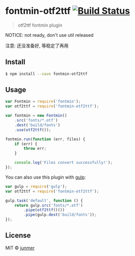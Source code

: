 # fontmin-otf2ttf [![Build Status](http://img.shields.io/travis/junmer/fontmin-otf2ttf.svg?style=flat)](https://travis-ci.org/junmer/fontmin-otf2ttf) 

> otf2ttf fontmin plugin

NOTICE: not ready, don't use util released

注意: 还没准备好, 等稳定了再用

## Install

```sh
$ npm install --save fontmin-otf2ttf
```

## Usage

```js
var Fontmin = require('fontmin');
var otf2ttf = require('fontmin-otf2ttf');

var fontmin = new Fontmin()
    .src('fonts/*.otf')
    .dest('build/fonts')
    .use(otf2ttf());

fontmin.run(function (err, files) {
    if (err) {
        throw err;
    }

    console.log('Files convert successfully!'); 
});
```

You can also use this plugin with [gulp](http://gulpjs.com):

```js
var gulp = require('gulp');
var otf2ttf = require('fontmin-otf2ttf');

gulp.task('default', function () {
    return gulp.src('fonts/*.otf')
        .pipe(otf2ttf()())
        .pipe(gulp.dest('build/fonts'));
});
```


## License

MIT © [junmer](https://github.com/junmer)
